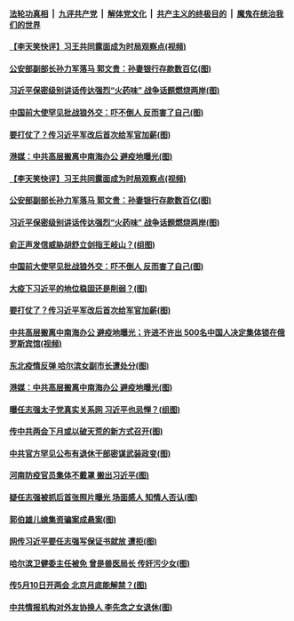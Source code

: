 ####  [法轮功真相](../../../../basic/blob/master/README.md?t=04200401) &nbsp;|&nbsp; [九评共产党](../../../../9ping.md/blob/master/README.md?t=04200401) &nbsp;|&nbsp; [解体党文化](../../../../jtdwh.md/blob/master/README.md?t=04200401)  &nbsp;|&nbsp; [共产主义的终极目的](../../../../gczydzjmd.md/blob/master/README.md?t=04200401) &nbsp;|&nbsp; [魔鬼在统治我们的世界](../../../../mgztzwmdsj.md/blob/master/README.md?t=04200401) 

#### [【李天笑快评】习王共同露面成为时局观察点(视频)](../pages/p2/930165.md?t=04200401) 

#### [公安部副部长孙力军落马 郭文贵：孙妻银行存款数百亿(图)](../pages/p2/930348.md?t=04200401) 

#### [习近平保密级别讲话传达强烈“火药味” 战争话题燃烧两岸(图)](../pages/p2/930337.md?t=04200401) 

#### [中国前大使罕见批战狼外交：吓不倒人 反而害了自己(图)](../pages/p2/930310.md?t=04200401) 

#### [要打仗了？传习近平军改后首次给军官加薪(图)](../pages/p2/930231.md?t=04200401) 

#### [港媒：中共高层搬离中南海办公 避疫地曝光(图)](../pages/p2/930173.md?t=04200401) 

#### [【李天笑快评】习王共同露面成为时局观察点(视频)](../pages/p2/930165.md?t=04200401) 

#### [公安部副部长孙力军落马 郭文贵：孙妻银行存款数百亿(图)](../pages/p2/930348.md?t=04200401) 

#### [习近平保密级别讲话传达强烈“火药味” 战争话题燃烧两岸(图)](../pages/p2/930337.md?t=04200401) 

#### [俞正声发信威胁胡舒立剑指王岐山？(组图)](../pages/p2/930333.md?t=04200401) 

#### [中国前大使罕见批战狼外交：吓不倒人 反而害了自己(图)](../pages/p2/930310.md?t=04200401) 

#### [大疫下习近平的地位稳固还是削弱？(图)](../pages/p2/930257.md?t=04200401) 

#### [要打仗了？传习近平军改后首次给军官加薪(图)](../pages/p2/930231.md?t=04200401) 

#### [中共高层搬离中南海办公 避疫地曝光；许进不许出 500名中国人决定集体锁在俄罗斯宾馆(视频)](../pages/p2/930246.md?t=04200401) 

#### [东北疫情反弹 哈尔滨女副市长遭处分(图)](../pages/p2/930216.md?t=04200401) 

#### [港媒：中共高层搬离中南海办公 避疫地曝光(图)](../pages/p2/930173.md?t=04200401) 

#### [曝任志强太子党真实关系网 习近平也忌惮？(组图)](../pages/p2/930156.md?t=04200401) 

#### [传中共两会下月或以破天荒的新方式召开(图)](../pages/p2/930095.md?t=04200401) 

#### [中共官方罕见公布有退休干部密谋武装政变(图)](../pages/p2/930114.md?t=04200401) 

#### [河南防疫官员集体不戴罩 搬出习近平(图)](../pages/p2/930053.md?t=04200401) 

#### [疑任志强被抓后首张照片曝光 场面感人 知情人否认(图)](../pages/p2/930037.md?t=04200401) 

#### [郭伯雄儿媳集资骗案成悬案(图)](../pages/p2/930024.md?t=04200401) 

#### [网传习近平要任志强写保证书就放 遭拒(图)](../pages/p2/929984.md?t=04200401) 

#### [哈尔滨卫健委主任被免 曾是兽医局长 传奸污少女(图)](../pages/p2/929973.md?t=04200401) 

#### [传5月10日开两会 北京月底能解禁？(图)](../pages/p2/929970.md?t=04200401) 

#### [中共情报机构对外友协换人 李先念之女退休(图)](../pages/p2/929895.md?t=04200401) 

